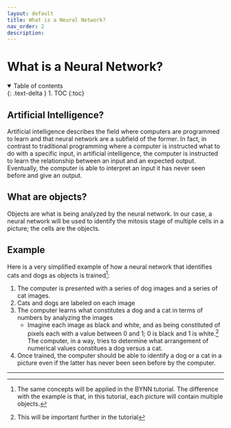 ```yaml
---
layout: default
title: What is a Neural Network?
nav_order: 2
description:
---
```


# What is a Neural Network?

<details open markdown="block">
  <summary>
    Table of contents
  </summary>
  {: .text-delta }
1. TOC
{:toc}
</details>

## Artificial Intelligence?

Artificial intelligence describes the field where computers are programmed to learn and that neural network are a subfield of the former. In fact, in contrast to traditional programming where a computer is instructed what to do with a specific input, in artificial intelligence, the computer is instructed to learn the relationship between an input and an expected output. Eventually, the computer is able to interpret an input it has never seen before and give an output.

## What are objects?

Objects are what is being analyzed by the neural network. In our case, a neural network will be used to identify the mitosis stage of multiple cells in a picture; the cells are the objects.

## Example

Here is a very simplified example of how a neural network that identifies cats and dogs as objects is trained[^concept]:

1. The computer is presented with a series of dog images and a series of cat images.
2. Cats and dogs are labeled on each image
3. The computer learns what constitutes a dog and a cat in terms of numbers by analyzing the images
    - Imagine each image as black and white, and as being constituted of pixels each with a value between 0 and 1; 0 is black and 1 is white.[^bw] The computer, in a way, tries to determine what arrangement of numerical values constitues a dog versus a cat.
4. Once trained, the computer should be able to identify a dog or a cat in a picture even if the latter has never been seen before by the computer.

---

[^concept]: The same concepts will be applied in the BYNN tutorial. The difference with the example is that, in this tutorial, each picture will contain multiple objects.
[^bw]: This will be important further in the tutorial
